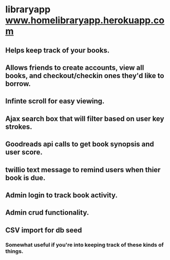 # libraryapp www.homelibraryapp.herokuapp.com
## Helps keep track of your books.
## Allows friends to create accounts, view all books, and checkout/checkin ones they'd like to borrow.
## Infinte scroll for easy viewing.
## Ajax search box that will filter based on user key strokes.
## Goodreads api calls to get book synopsis and user score.
## twillio text message to remind users when thier book is due.
## Admin login to track book activity.
## Admin crud functionality.
## CSV import for db seed
### Somewhat useful if you're into keeping track of these kinds of things.

